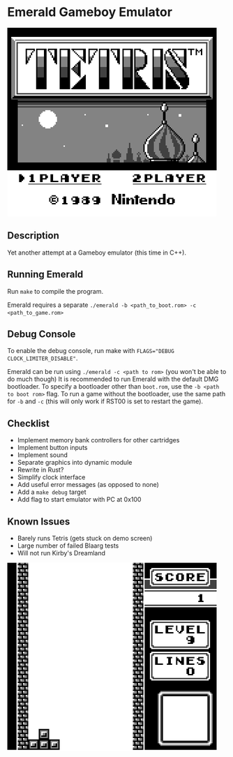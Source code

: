 # Emerald Gameboy Emulator

![Tetris Title Screen](docs/tetris.png)

## Description
Yet another attempt at a Gameboy emulator (this time in C++).

## Running Emerald
Run ```make``` to compile the program.

Emerald requires a separate ```./emerald -b <path_to_boot.rom> -c <path_to_game.rom>```

## Debug Console
To enable the debug console, run make with ```FLAGS="DEBUG CLOCK_LIMITER_DISABLE"```.

Emerald can be run using ```./emerald -c <path to rom>``` (you won't be able to do much though)
It is recommended to run Emerald with the default DMG bootloader.
To specify a bootloader other than ```boot.rom```, use the ```-b <path to boot rom>``` flag.
To run a game without the bootloader, use the same path for ```-b``` and ```-c```
(this will only work if RST00 is set to restart the game).

## Checklist
- Implement memory bank controllers for other cartridges
- Implement button inputs
- Implement sound
- Separate graphics into dynamic module
- Rewrite in Rust?
- Simplify clock interface
- Add useful error messages (as opposed to none)
- Add a ```make debug``` target
- Add flag to start emulator with PC at 0x100

## Known Issues
- Barely runs Tetris (gets stuck on demo screen)
- Large number of failed Blaarg tests
- Will not run Kirby's Dreamland

![It's stuck on this demo screen](docs/tetris2.png)
